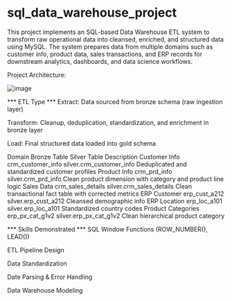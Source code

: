 # sql_data_warehouse_project
This project implements an SQL-based Data Warehouse ETL system to transform raw operational data into cleansed, enriched, and structured data using MySQL. The system prepares data from multiple domains such as customer info, product data, sales transactions, and ERP records for downstream analytics, dashboards, and data science workflows.

Project Architecture:

![image](https://github.com/user-attachments/assets/a49b6880-0c9b-4653-9a79-40771e48b622)

*** ETL Type ***
Extract: Data sourced from bronze schema (raw ingestion layer)

Transform: Cleanup, deduplication, standardization, and enrichment in bronze layer

Load: Final structured data loaded into gold schema

Domain	Bronze Table	Silver Table	Description
Customer Info	crm_customer_info	silver.crm_customer_info	Deduplicated and standardized customer profiles
Product Info	crm_prd_info	silver.crm_prd_info	Clean product dimension with category and product line logic
Sales Data	crm_sales_details	silver.crm_sales_details	Clean transactional fact table with corrected metrics
ERP Customer	erp_cust_a212	silver.erp_cust_a212	Cleansed demographic info
ERP Location	erp_loc_a101	silver.erp_loc_a101	Standardized country codes
Product Categories	erp_px_cat_g1v2	silver.erp_px_cat_g1v2	Clean hierarchical product category

*** Skills Demonstrated ***
SQL Window Functions (ROW_NUMBER(), LEAD())

ETL Pipeline Design

Data Standardization

Date Parsing & Error Handling

Data Warehouse Modeling


